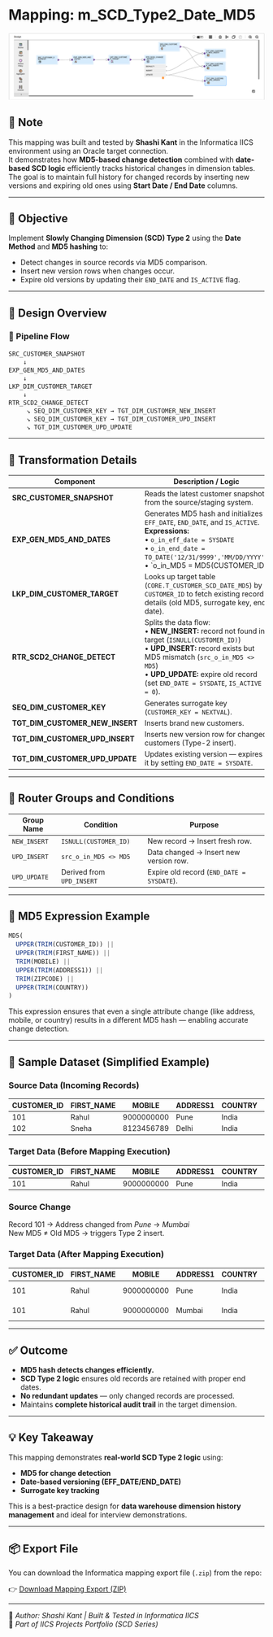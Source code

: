 # Mapping: m_SCD_Type2_Date_MD5

![SCD Type 2 Date Method MD5 Mapping](https://github.com/s-h-a-s-h-i-k-a-n-t/iics-projects-portfolio/blob/main/CDI/mappings/m_SCD_Type2_Date_MD5.png)

## 🧾 Note
This mapping was built and tested by **Shashi Kant** in the Informatica IICS environment using an Oracle target connection.  
It demonstrates how **MD5-based change detection** combined with **date-based SCD logic** efficiently tracks historical changes in dimension tables.  
The goal is to maintain full history for changed records by inserting new versions and expiring old ones using **Start Date / End Date** columns.

---

## 🎯 Objective
Implement **Slowly Changing Dimension (SCD) Type 2** using the **Date Method** and **MD5 hashing** to:
- Detect changes in source records via MD5 comparison.
- Insert new version rows when changes occur.
- Expire old versions by updating their `END_DATE` and `IS_ACTIVE` flag.

---

## 🧩 Design Overview
### 🔄 Pipeline Flow
```
SRC_CUSTOMER_SNAPSHOT
    ↓
EXP_GEN_MD5_AND_DATES
    ↓
LKP_DIM_CUSTOMER_TARGET
    ↓
RTR_SCD2_CHANGE_DETECT
     ↘︎ SEQ_DIM_CUSTOMER_KEY → TGT_DIM_CUSTOMER_NEW_INSERT
     ↘︎ SEQ_DIM_CUSTOMER_KEY → TGT_DIM_CUSTOMER_UPD_INSERT
     ↘︎ TGT_DIM_CUSTOMER_UPD_UPDATE
```

---

## 🧱 Transformation Details
| Component | Description / Logic |
|------------|--------------------|
| **SRC_CUSTOMER_SNAPSHOT** | Reads the latest customer snapshot from the source/staging system. |
| **EXP_GEN_MD5_AND_DATES** | Generates MD5 hash and initializes `EFF_DATE`, `END_DATE`, and `IS_ACTIVE`. <br> **Expressions:** <br>• `o_in_eff_date = SYSDATE` <br>• `o_in_end_date = TO_DATE('12/31/9999','MM/DD/YYYY')` <br>• `o_in_MD5 = MD5(CUSTOMER_ID || FIRST_NAME || MOBILE || ADDRESS1 || ZIPCODE || COUNTRY)` |
| **LKP_DIM_CUSTOMER_TARGET** | Looks up target table (`CORE.T_CUSTOMER_SCD_DATE_MD5`) by `CUSTOMER_ID` to fetch existing record details (old MD5, surrogate key, end date). |
| **RTR_SCD2_CHANGE_DETECT** | Splits the data flow: <br>• **NEW_INSERT:** record not found in target (`ISNULL(CUSTOMER_ID)`) <br>• **UPD_INSERT:** record exists but MD5 mismatch (`src_o_in_MD5 <> MD5`) <br>• **UPD_UPDATE:** expire old record (set `END_DATE = SYSDATE`, `IS_ACTIVE = 0`). |
| **SEQ_DIM_CUSTOMER_KEY** | Generates surrogate key (`CUSTOMER_KEY = NEXTVAL`). |
| **TGT_DIM_CUSTOMER_NEW_INSERT** | Inserts brand new customers. |
| **TGT_DIM_CUSTOMER_UPD_INSERT** | Inserts new version row for changed customers (Type-2 insert). |
| **TGT_DIM_CUSTOMER_UPD_UPDATE** | Updates existing version — expires it by setting `END_DATE = SYSDATE`. |

---

## 🧮 Router Groups and Conditions
| Group Name | Condition | Purpose |
|-------------|------------|----------|
| `NEW_INSERT` | `ISNULL(CUSTOMER_ID)` | New record → Insert fresh row. |
| `UPD_INSERT` | `src_o_in_MD5 <> MD5` | Data changed → Insert new version row. |
| `UPD_UPDATE` | Derived from `UPD_INSERT` | Expire old record (`END_DATE = SYSDATE`). |

---

## 🧠 MD5 Expression Example
```sql
MD5(
  UPPER(TRIM(CUSTOMER_ID)) ||
  UPPER(TRIM(FIRST_NAME)) ||
  TRIM(MOBILE) ||
  UPPER(TRIM(ADDRESS1)) ||
  TRIM(ZIPCODE) ||
  UPPER(TRIM(COUNTRY))
)
```
This expression ensures that even a single attribute change (like address, mobile, or country) results in a different MD5 hash — enabling accurate change detection.

---

## 🧾 Sample Dataset (Simplified Example)
### Source Data (Incoming Records)
| CUSTOMER_ID | FIRST_NAME | MOBILE | ADDRESS1 | COUNTRY | ZIPCODE |
|--------------|-------------|----------|-----------|----------|----------|
| 101 | Rahul | 9000000000 | Pune | India | 411001 |
| 102 | Sneha | 8123456789 | Delhi | India | 110001 |

### Target Data (Before Mapping Execution)
| CUSTOMER_ID | FIRST_NAME | MOBILE | ADDRESS1 | COUNTRY | ZIPCODE | MD5 | END_DATE | IS_ACTIVE |
|--------------|-------------|----------|-----------|----------|----------|------|-----------|------------|
| 101 | Rahul | 9000000000 | Pune | India | 411001 | 5A1F98C7C4... | 12/31/9999 | 1 |

### Source Change
Record 101 → Address changed from *Pune* → *Mumbai*  
New MD5 ≠ Old MD5 → triggers Type 2 insert.

### Target Data (After Mapping Execution)
| CUSTOMER_ID | FIRST_NAME | MOBILE | ADDRESS1 | COUNTRY | ZIPCODE | MD5 | START_DATE | END_DATE | IS_ACTIVE |
|--------------|-------------|----------|-----------|----------|----------|------|-------------|-----------|------------|
| 101 | Rahul | 9000000000 | Pune | India | 411001 | 5A1F98C7C4... | 01-Jan-2024 | 15-Oct-2025 | 0 |
| 101 | Rahul | 9000000000 | Mumbai | India | 400001 | 9E7C24F1A3... | 15-Oct-2025 | 31-Dec-9999 | 1 |

---

## ✅ Outcome
- **MD5 hash detects changes efficiently.**
- **SCD Type 2 logic** ensures old records are retained with proper end dates.
- **No redundant updates** — only changed records are processed.
- Maintains **complete historical audit trail** in the target dimension.

---

## 💡 Key Takeaway
This mapping demonstrates **real-world SCD Type 2 logic** using:
- **MD5 for change detection**
- **Date-based versioning (EFF_DATE/END_DATE)**
- **Surrogate key tracking**

This is a best-practice design for **data warehouse dimension history management** and ideal for interview demonstrations.

---

## 📦 Export File
You can download the Informatica mapping export file (`.zip`) from the repo:

👉 [Download Mapping Export (ZIP)](../jobs_exports/m_SCD_Type2_Date_MD5.zip)

---

🧠 *Author: Shashi Kant | Built & Tested in Informatica IICS*  
📁 *Part of IICS Projects Portfolio (SCD Series)*
